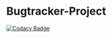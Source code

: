 # Bugtracker-Project
[![Codacy Badge](https://api.codacy.com/project/badge/Grade/027cbc0adc1247f3a1f7649719e1d288)](https://app.codacy.com/manual/SadnessPWNZ/Bugtracker-Project?utm_source=github.com&utm_medium=referral&utm_content=SadnessPWNZ/Bugtracker-Project&utm_campaign=Badge_Grade_Dashboard)